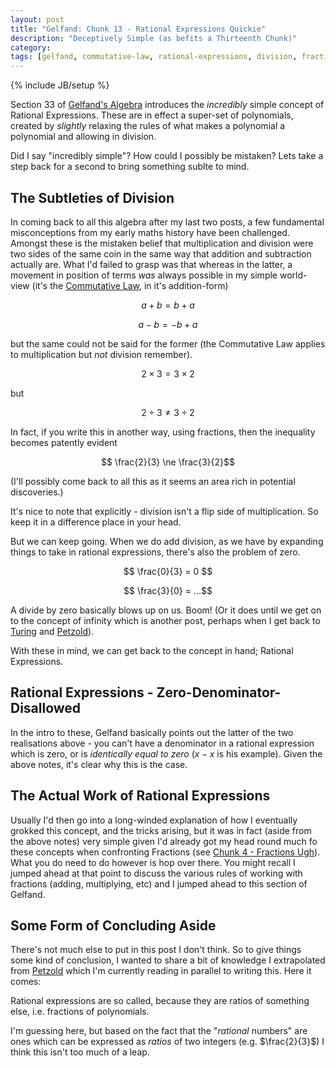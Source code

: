 ```yaml
---
layout: post
title: "Gelfand: Chunk 13 - Rational Expressions Quickie"
description: "Deceptively Simple (as befits a Thirteenth Chunk)"
category: 
tags: [gelfand, commutative-law, rational-expressions, division, fractions, polynomials]
---
```

{% include JB/setup %}

Section 33 of [Gelfand's Algebra](https://www.amazon.co.uk/Algebra-I-M-Gelfand/dp/0817636773) introduces the _incredibly_ simple concept of Rational Expressions.  These are in effect a super-set of polynomials, created by _slightly_ relaxing the rules of what makes a polynomial a polynomial and allowing in division.

Did I say "incredibly simple"? How could I possibly be mistaken? Lets take a step back for a second to bring something sublte to mind.

## The Subtleties of Division
In coming back to all this algebra after my last two posts, a few fundamental misconceptions from my early maths history have been challenged.  Amongst these is the mistaken belief that multiplication and division were two sides of the same coin in the same way that addition and subtraction actually are.  What I'd failed to grasp was that whereas in the latter, a movement in position of terms _was_ always possible in my simple world-view (it's the [Commutative Law](https://andrewharmellaw.github.io/2016/11/23/gelfands-algebra-chunk-2-commutative-associative-and-distributive-laws), in it's addition-form) 

$$ a + b = b + a $$

$$ a - b = -b + a $$

but the same could not be said for the former (the Commutative Law applies to multiplication but _not_ division remember).

$$ 2 \times 3 = 3 \times 2 $$

but

$$ 2 \div 3 \ne 3 \div 2$$

In fact, if you write this in another way, using fractions, then the inequality becomes patently evident

$$ \frac{2}{3} \ne \frac{3}{2}$$

(I'll possibly come back to all this as it seems an area rich in potential discoveries.)

It's nice to note that explicitly - division isn't a flip side of multiplication.  So keep it in a difference place in your head.

But we can keep going.  When we do add division, as we have by expanding things to take in rational expressions, there's also the problem of zero.

$$ \frac{0}{3} = 0 $$

$$ \frac{3}{0} = ...$$

A divide by zero basically blows up on us. Boom! (Or it does until we get on to the concept of infinity which is another post, perhaps when I get back to [Turing](http://www.turingarchive.org/browse.php/b/12) and [Petzold](https://www.amazon.co.uk/Annotated-Turing-Through-Historic-Computability/dp/0470229055)).

With these in mind, we can get back to the concept in hand; Rational Expressions.

## Rational Expressions - Zero-Denominator-Disallowed

In the intro to these, Gelfand basically points out the latter of the two realisations above - you can't have a denominator in a rational expression which is zero, or is _identically equal to zero_ ($x - x$ is his example).  Given the above notes, it's clear why this is the case.

## The Actual Work of Rational Expressions
Usually I'd then go into a long-winded explanation of how I eventually grokked this concept, and the tricks arising, but it was in fact (aside from the above notes) very simple given I'd already got my head round much fo these concepts when confronting Fractions (see [Chunk 4 - Fractions Ugh](https://andrewharmellaw.github.io/2016/11/30/gelfands-algebra-chunk-4-fractions-urgh)).  What you do need to do however is hop over there. You might recall I jumped ahead at that point to discuss the various rules of working with fractions (adding, multiplying, etc) and I jumped ahead to this section of Gelfand.  

## Some Form of Concluding Aside
There's not much else to put in this post I don't think.  So to give things some kind of conclusion, I wanted to share a bit of knowledge I extrapolated from [Petzold](https://www.amazon.co.uk/Annotated-Turing-Through-Historic-Computability/dp/0470229055) which I'm currently reading in parallel to writing this.  Here it comes:

Rational expressions are so called, because they are ratios of something else, i.e. fractions of polynomials.  

I'm guessing here, but based on the fact that the "_rational_ numbers" are ones which can be expressed as _ratios_ of two integers (e.g. $\frac{2}{3}$) I think this isn't too much of a leap.
